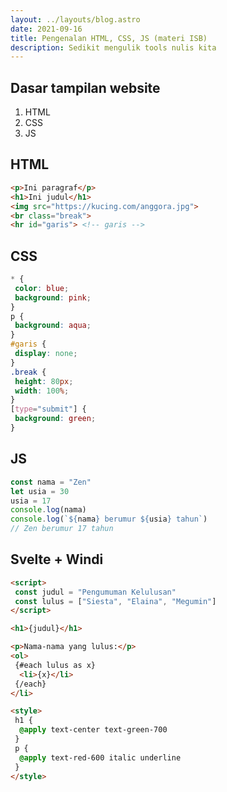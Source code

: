 ```yaml
---
layout: ../layouts/blog.astro
date: 2021-09-16
title: Pengenalan HTML, CSS, JS (materi ISB)
description: Sedikit mengulik tools nulis kita
---
```


## Dasar tampilan website

1. HTML
2. CSS
3. JS

## HTML

```html
<p>Ini paragraf</p>
<h1>Ini judul</h1>
<img src="https://kucing.com/anggora.jpg">
<br class="break">
<hr id="garis"> <!-- garis -->
```

## CSS

```css
* {
 color: blue;
 background: pink;
}
p {
 background: aqua;
}
#garis {
 display: none;
}
.break {
 height: 80px;
 width: 100%;
}
[type="submit"] {
 background: green;
}
```

## JS

```javascript
const nama = "Zen"
let usia = 30
usia = 17
console.log(nama)
console.log(`${nama} berumur ${usia} tahun`)
// Zen berumur 17 tahun
```

## Svelte + Windi

```html
<script>
 const judul = "Pengumuman Kelulusan"
 const lulus = ["Siesta", "Elaina", "Megumin"]
</script>

<h1>{judul}</h1>

<p>Nama-nama yang lulus:</p>
<ol>
 {#each lulus as x}
  <li>{x}</li>
 {/each}
</li>

<style>
 h1 {
  @apply text-center text-green-700
 }
 p {
  @apply text-red-600 italic underline
 }
</style>
```